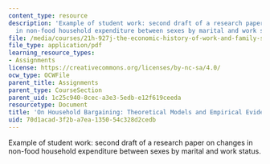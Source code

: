 ```yaml
---
content_type: resource
description: 'Example of student work: second draft of a research paper on changes
  in non-food household expenditure between sexes by marital and work status.'
file: /media/courses/21h-927j-the-economic-history-of-work-and-family-spring-2005/70d1acad3f2ba7ea135054c328d2cedb_MIT21H_927JS05_secd_anony.pdf
file_type: application/pdf
learning_resource_types:
- Assignments
license: https://creativecommons.org/licenses/by-nc-sa/4.0/
ocw_type: OCWFile
parent_title: Assignments
parent_type: CourseSection
parent_uid: 1c25c940-8cec-a3e3-5edb-e12f619ceeda
resourcetype: Document
title: 'On Household Bargaining: Theoretical Models and Empirical Evidence '
uid: 70d1acad-3f2b-a7ea-1350-54c328d2cedb
---
```

Example of student work: second draft of a research paper on changes in non-food household expenditure between sexes by marital and work status.